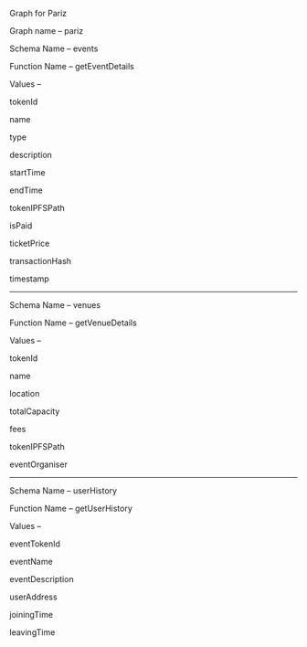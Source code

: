 Graph for Pariz

Graph name – pariz


Schema Name – events

Function Name – getEventDetails

Values – 

tokenId

name

type

description

startTime

endTime

tokenIPFSPath

isPaid

ticketPrice

transactionHash

timestamp

----------------------------------------------------------------------------------
Schema Name – venues

Function Name – getVenueDetails

Values – 

tokenId

name

location

totalCapacity

fees

tokenIPFSPath

eventOrganiser

----------------------------------------------------------------------------------


Schema Name – userHistory

Function Name – getUserHistory

Values – 

eventTokenId

eventName

eventDescription

userAddress

joiningTime

leavingTime
